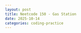 ```yaml
---
layout: post
title: Neetcode 150 - Gas Station
date: 2025-10-14
categories: coding-practice
---
```

